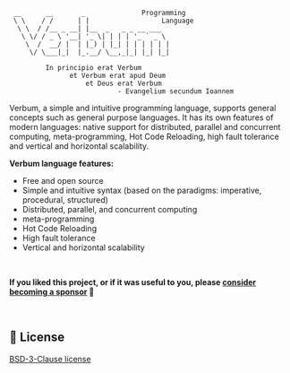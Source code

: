 ```
 __      __       _              Programming
 \ \    / /      | |                  Language
  \ \  / /__ _ __| |__  _   _ _ __ ___  
   \ \/ / _ \ '__| '_ \| | | | '_ ` _ \ 
    \  /  __/ |  | |_) | |_| | | | | | |
     \/ \___|_|  |_.__/ \__,_|_| |_| |_|

         In principio erat Verbum 
               et Verbum erat apud Deum
                   et Deus erat Verbum
                           - Evangelium secundum Ioannem
```

Verbum, a simple and intuitive programming language, supports general concepts such as general purpose languages. It has its own features of modern languages: native support for distributed, parallel and concurrent computing, meta-programming, Hot Code Reloading, high fault tolerance and vertical and horizontal scalability. 

<b>Verbum language features:</b>
- Free and open source
- Simple and intuitive syntax (based on the paradigms: imperative, procedural, structured)
- Distributed, parallel, and concurrent computing
- meta-programming
- Hot Code Reloading
- High fault tolerance
- Vertical and horizontal scalability

<br>

**If you liked this project, or if it was useful to you, please [consider becoming a sponsor](https://github.com/sponsors/verbum-paper) :blue_heart:**

<br>

:scroll: License
---

[ BSD-3-Clause license](https://github.com/verbum-lang/sdk/blob/main/license)


